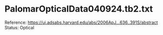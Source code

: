 # PalomarOpticalData040924.tb2.txt

Reference: https://ui.adsabs.harvard.edu/abs/2006ApJ...636..391S/abstract
Status: Optical